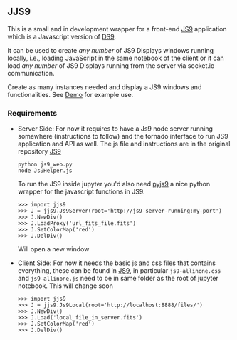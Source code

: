 ## JJS9

This is a small and in development wrapper for a front-end [JS9](https://github.com/ericmandel/js9) application which is a Javascript version of [DS9](http://ds9.si.edu/site/Home.html).

It can be used to create *any number* of JS9 Displays windows running locally, i.e., loading JavaScript in the same notebook of the client or it can load *any number* of JS9 Displays running from the server via socket.io communication.

Create as many instances needed and display a JS9 windows and functionalities. See [Demo](notebooks/Demo.ipynb) for example use.

### Requirements

- Server Side: For now it requires to have a Js9 node server running somewhere (instructions to follow) and  the tornado interface to run JS9 application and API as well. The js file and instructions are in the original repository  [JS9](https://github.com/ericmandel/js9)

    ```
    python js9_web.py
    node Js9Helper.js
    ``` 
    To run the JS9 inside jupyter you'd also need [pyjs9](https://github.com/ericmandel/pyjs9) a nice python wrapper for the javascript functions in JS9.

    ```
    >>> import jjs9
    >>> J = jjs9.Js9Server(root='http://js9-server-running:my-port')
    >>> J.NewDiv()
    >>> J.LoadProxy('url_fits_file.fits')
    >>> J.SetColorMap('red')
    >>> J.DelDiv()
    ```
    Will open a new window 

- Client Side: For now it needs the basic js and css files that contains everything, these can be found in [JS9](https://github.com/ericmandel/js9), in particular `js9-allinone.css` and `js9-allinone.js` need to be in same folder as the root of jupyter notebook. This will change soon

    ```
    >>> import jjs9
    >>> J = jjs9.Js9Local(root='http://localhost:8888/files/')
    >>> J.NewDiv()
    >>> J.Load('local_file_in_server.fits')
    >>> J.SetColorMap('red')
    >>> J.DelDiv()

